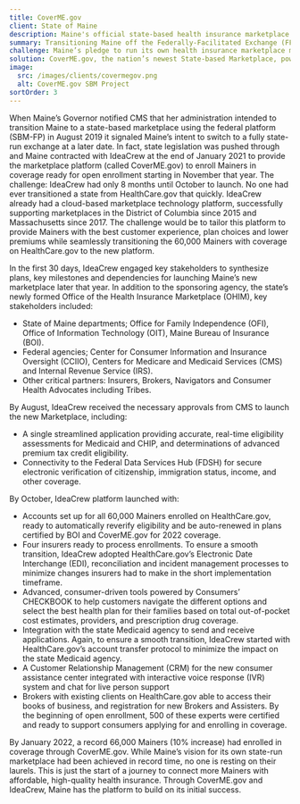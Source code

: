 ```yaml
---
title: CoverME.gov
client: State of Maine
description: Maine's official state-based health insurance marketplace where residents can compare, apply for financial assistance, and enroll in health insurance plans.
summary: Transitioning Maine off the Federally-Facilitated Exchange (FFE) to a State-Based Marketplace (SBM)
challenge: Maine’s pledge to run its own health insurance marketplace made it the latest state, literally, to transition from the Federally-Facilitated Exchange (FFE).
solution: CoverME.gov, the nation’s newest State-based Marketplace, powered by IdeaCrew's cloud SBM platform, launched in record time enrolling over 66,000 Mainers in affordable health plans for 2022.
image:
  src: /images/clients/covermegov.png
  alt: CoverME.gov SBM Project
sortOrder: 3
---
```


When Maine’s Governor notified CMS that her administration intended to transition Maine to a state-based marketplace using the federal platform (SBM-FP) in August 2019 it signaled Maine’s intent to switch to a fully state-run exchange at a later date. In fact, state legislation was pushed through and Maine contracted with IdeaCrew at the end of January 2021 to provide the marketplace platform (called CoverME.gov) to enroll Mainers in coverage ready for open enrollment starting in November that year. The challenge: IdeaCrew had only 8 months until October to launch. No one had ever transitioned a state from HealthCare.gov that quickly.
IdeaCrew already had a cloud-based marketplace technology platform, successfully supporting marketplaces in the District of Columbia since 2015 and Massachusetts since 2017. The challenge would be to tailor this platform to provide Mainers with the best customer experience, plan choices and lower premiums while seamlessly transitioning the 60,000 Mainers with coverage on HealthCare.gov to the new platform.

In the first 30 days, IdeaCrew engaged key stakeholders to synthesize plans, key milestones and dependencies for launching Maine’s new marketplace later that year. In addition to the sponsoring agency, the state’s newly formed Office of the Health Insurance Marketplace (OHIM), key stakeholders included:

- State of Maine departments; Office for Family Independence (OFI), Office of Information Technology (OIT), Maine Bureau of Insurance (BOI).
- Federal agencies; Center for Consumer Information and Insurance Oversight (CCIIO), Centers for Medicare and Medicaid Services (CMS) and Internal Revenue Service (IRS).
- Other critical partners: Insurers, Brokers, Navigators and Consumer Health Advocates including Tribes.

By August, IdeaCrew received the necessary approvals from CMS to launch the new Marketplace, including:

- A single streamlined application providing accurate, real-time eligibility assessments for Medicaid and CHIP, and determinations of advanced premium tax credit eligibility.
- Connectivity to the Federal Data Services Hub (FDSH) for secure electronic verification of citizenship, immigration status, income, and other coverage.

By October, IdeaCrew platform launched with:

- Accounts set up for all 60,000 Mainers enrolled on HealthCare.gov, ready to automatically reverify eligibility and be auto-renewed in plans certified by BOI and CoverME.gov for 2022 coverage.
- Four insurers ready to process enrollments. To ensure a smooth transition, IdeaCrew adopted HealthCare.gov’s Electronic Date Interchange (EDI), reconciliation and incident management processes to minimize changes insurers had to make in the short implementation timeframe.
- Advanced, consumer-driven tools powered by Consumers’ CHECKBOOK to help customers navigate the different options and select the best health plan for their families based on total out-of-pocket cost estimates, providers, and prescription drug coverage.
- Integration with the state Medicaid agency to send and receive applications. Again, to ensure a smooth transition, IdeaCrew started with HealthCare.gov’s account transfer protocol to minimize the impact on the state Medicaid agency.
- A Customer Relationship Management (CRM) for the new consumer assistance center integrated with interactive voice response (IVR) system and chat for live person support
- Brokers with existing clients on HealthCare.gov able to access their books of business, and registration for new Brokers and Assisters. By the beginning of open enrollment, 500 of these experts were certified and ready to support consumers applying for and enrolling in coverage.

By January 2022, a record 66,000 Mainers (10% increase) had enrolled in coverage through CoverME.gov. While Maine’s vision for its own state-run marketplace had been achieved in record time, no one is resting on their laurels. This is just the start of a journey to connect more Mainers with affordable, high-quality health insurance. Through CoverME.gov and IdeaCrew, Maine has the platform to build on its initial success.

